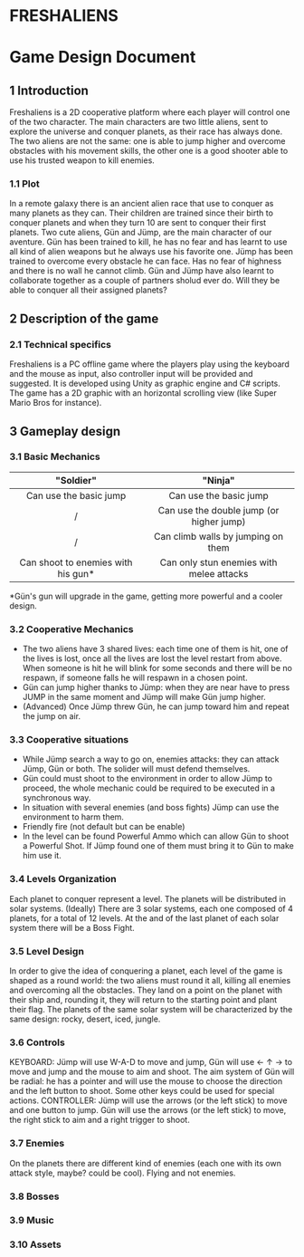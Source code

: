 # FRESHALIENS

# Game Design Document

## 1 Introduction

Freshaliens is a 2D cooperative platform where each player will control one of the two character. The main characters are two little aliens,
sent to explore the universe and conquer planets, as their race has always done. The two aliens are not the same: one is able to jump higher and
overcome obstacles with his movement skills, the other one is a good shooter able to use his trusted weapon to kill enemies.

### 1.1 Plot

In a remote galaxy there is an ancient alien race that use to conquer as many planets as they can. Their children are trained since their birth to conquer planets and when they turn 10 are sent to conquer their first planets.
Two cute aliens, Gün and Jümp, are the main character of our aventure.
Gün has been trained to kill, he has no fear and has learnt to use all kind of alien weapons but he always use his favorite one.
Jümp has been trained to overcome every obstacle he can face. Has no fear of highness and there is no wall he cannot climb.
Gün and Jümp have also learnt to collaborate together as a couple of partners sholud ever do.
Will they be able to conquer all their assigned planets?

## 2 Description of the game

### 2.1 Technical specifics

Freshaliens is a PC offline game where the players play using the keyboard and the mouse as input, also controller input will be provided and suggested.
It is developed using Unity as graphic engine and C# scripts.
The game has a 2D graphic with an horizontal scrolling view (like Super Mario Bros for instance).

## 3 Gameplay design

### 3.1 Basic Mechanics

|              "Soldier"              |                 "Ninja"                  |
| :---------------------------------: | :--------------------------------------: |
|       Can use the basic jump        |          Can use the basic jump          |
|                  /                  | Can use the double jump (or higher jump) |
|                  /                  |    Can climb walls by jumping on them    |
| Can shoot to enemies with his gun\* | Can only stun enemies with melee attacks |

\*Gün's gun will upgrade in the game, getting more powerful and a cooler design.

### 3.2 Cooperative Mechanics

- The two aliens have 3 shared lives: each time one of them is hit, one of the lives is lost, once all the lives are lost the level restart from above.
  When someone is hit he will blink for some seconds and there will be no respawn, if someone falls he will respawn in a chosen point.
- Gün can jump higher thanks to Jümp: when they are near have to press JUMP in the same moment and Jümp will make Gün jump higher.
- (Advanced) Once Jümp threw Gün, he can jump toward him and repeat the jump on air.

### 3.3 Cooperative situations

- While Jümp search a way to go on, enemies attacks: they can attack Jümp, Gün or both. The solider will must defend themselves.
- Gün could must shoot to the environment in order to allow Jümp to proceed, the whole mechanic could be required to be executed in a synchronous way.
- In situation with several enemies (and boss fights) Jümp can use the environment to harm them.
- Friendly fire (not default but can be enable)
- In the level can be found Powerful Ammo which can allow Gün to shoot a Powerful Shot.
  If Jümp found one of them must bring it to Gün to make him use it.

### 3.4 Levels Organization

Each planet to conquer represent a level. The planets will be distributed in solar systems. (Ideally) There are 3 solar systems, each one composed of 4 planets, for a total of 12 levels.
At the and of the last planet of each solar system there will be a Boss Fight.

### 3.5 Level Design

In order to give the idea of conquering a planet, each level of the game is shaped as a round world: the two aliens must round it all, killing all enemies and overcoming all the obstacles. They land on a point on the planet with their ship and, rounding it, they will return to the starting point and plant their flag.
The planets of the same solar system will be characterized by the same design: rocky, desert, iced, jungle.

### 3.6 Controls

KEYBOARD: Jümp will use W-A-D to move and jump, Gün will use ← ↑ → to move and jump and the mouse to aim and shoot.
The aim system of Gün will be radial: he has a pointer and will use the mouse to choose the direction and the left button to shoot.
Some other keys could be used for special actions.
CONTROLLER: Jümp will use the arrows (or the left stick) to move and one button to jump. Gün will use the arrows (or the left stick) to move, the right stick to aim and a right trigger to shoot.

### 3.7 Enemies

On the planets there are different kind of enemies (each one with its own attack style, maybe? could be cool). Flying and not enemies.

### 3.8 Bosses

### 3.9 Music

### 3.10 Assets
